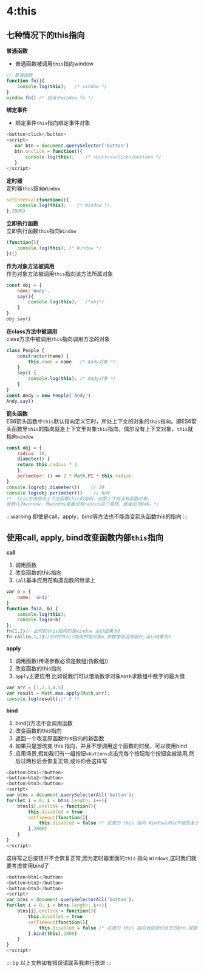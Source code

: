 # 4:this
## 七种情况下的this指向
**普通函数**<br>
- 普通函数被调用`this`指向window
``` javaScript
// 普通函数
function fn(){
    console.log(this);   /* window */         
}
window.fn() /* 相当于window.fn */
```
**绑定事件**<br>
- 绑定事件`this`指向绑定事件对象
``` javaScript
<button>click</button>
<script>
   var btn = document.querySelector('button')
   btn.onclick = function(){
       console.log(this);    /* <button>click</button> */       
   }
</script>
```
**定时器**<br>
定时器`this`指向`Window`
``` javaScript
setInterval(function(){
    console.log(this);    /* Window */      
},2000)    
```
**立即执行函数**<br>
立即执行函数`this`指向`Window`
``` javaScript
(function(){
    console.log(this); /* Window */            
})()
```
**作为对象方法被调用**<br>
作为对象方法被调用`this`指向该方法所属对象
``` javaScript
const obj = {
    name:'Andy',
    say(){
        console.log(this);   /*obj*/             
    }
}
obj.say()
```
**在class方法中被调用**<br>
class方法中被调用`this`指向调用方法的对象
``` javaScript
class People {
    constructor(name) {
        this.name = name   /* Andy对象 */
    }
    say() {
        console.log(this); /* Andy对象 */
    }
}
const Andy = new People('Andy')
Andy.say()
```
**箭头函数**<br>
ES6箭头函数中`this`默认指向定义它时，所处上下文的对象的`this`指向。即ES6箭头函数里`this`的指向就是上下文里对象`this`指向，偶尔没有上下文对象，`this`就指向`window`
``` javaScript
const obj = {
    radius: 10,  
    diameter() {    
    return this.radius * 2
    },  
    perimeter: () => 2 * Math.PI * this.radius
}
console.log(obj.diameter())    // 20
console.log(obj.perimeter())    // NaN
/*  this应该指向上下文函数this的指向，这里上下文没有函数对象，
就默认为window，而window里面没有radius这个属性，就返回为NaN。*/
```
:::warning
即使是call，apply，bind等方法也不能改变箭头函数this的指向
:::

## 使用call, apply, bind改变函数内部`this`指向
**call**<br>
1. 调用函数<br>
2. 改变函数的this指向<br>
3. `call`基本应用在构造函数的继承上<br>
```javaScript
var o = {
	name: 'andy'
}
function fn(a, b) {
    console.log(this);
    console.log(a+b)
};
fn(1,2)// 此时的this指向的是window 运行结果为3
fn.call(o,1,2)//此时的this指向的是对象o,参数使用逗号隔开,运行结果为3
```

**apply**<br>
1. 调用函数(传递参数必须是数组(伪数组))<br>
2. 改变函数的this指向<br>
3. `apply`主要应用 比如说我们可以借助数学对象`Math`求数组中数字的最大值<br>
``` javaScript
var arr = [1,2,3,4,5]
var result = Math.max.apply(Math,arr);
console.log(result);/* 5 */
```

**bind**<br>
1. bind()方法不会调用函数
2. 改变函数的this指向
3. 返回一个改变原函数this指向的新函数
4. 如果只是想改变 this 指向，并且不想调用这个函数的时候，可以使用bind
5. 应用场景,假如我们有一组按钮`<button>`点击完每个按钮每个按钮会被禁用,然后过两秒后会恢复正常,或许你会这样写
``` JavaScript
<button>btn1</button>
<button>btn2</button>
<button>btn3</button>
<script>
var btns = document.querySelectorAll('button');
for(let i = 0; i < btns.length; i++){
    btns[i].onclick = function(){
        this.disabled = true
        setTimeout(function(){
            this.disabled = false /* 这里的 this 指向 Windows所以不能恢复正常 */
        },2000)
    }
}
</script>    
```
这样写之后按钮并不会恢复正常,因为定时器里面的`this` 指向 `Windows`,这时我们就要考虑使用bind了  
``` JavaScript
<button>btn1</button>
<button>btn2</button>
<button>btn3</button>
<script>
var btns = document.querySelectorAll('button');
for(let i = 0; i < btns.length; i++){
    btns[i].onclick = function(){
        this.disabled = true
        setTimeout(function(){
            this.disabled = false /* 这里的 this 指向当前我们点击的btn,就能达到我们预期的结果了*/
        }.bind(this),2000)
    }
}
</script>    
```
::: tip
以上文档如有错误请联系我进行改进
:::